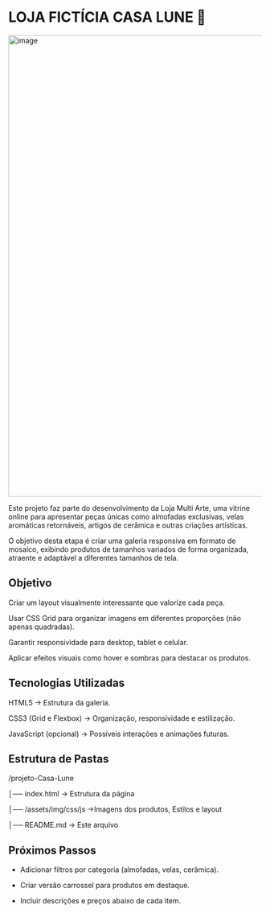 # LOJA FICTÍCIA CASA LUNE 🌙

<img width="1900" height="918" alt="image" src="https://github.com/user-attachments/assets/bb3e892d-b1af-4ae6-b766-32a82e37f454" />


Este projeto faz parte do desenvolvimento da Loja Multi Arte, uma vitrine online para apresentar peças únicas como almofadas exclusivas, velas aromáticas retornáveis, artigos de cerâmica e outras criações artísticas.

O objetivo desta etapa é criar uma galeria responsiva em formato de mosaico, exibindo produtos de tamanhos variados de forma organizada, atraente e adaptável a diferentes tamanhos de tela.

## Objetivo

Criar um layout visualmente interessante que valorize cada peça.

Usar CSS Grid para organizar imagens em diferentes proporções (não apenas quadradas).

Garantir responsividade para desktop, tablet e celular.

Aplicar efeitos visuais como hover e sombras para destacar os produtos.

## Tecnologias Utilizadas

HTML5 → Estrutura da galeria.

CSS3 (Grid e Flexbox) → Organização, responsividade e estilização.

JavaScript (opcional) → Possíveis interações e animações futuras.

## Estrutura de Pastas
/projeto-Casa-Lune

│── index.html  → Estrutura da página

│── /assets/img/css/js →Imagens dos produtos, Estilos e layout

│── README.md → Este arquivo

## Próximos Passos

- Adicionar filtros por categoria (almofadas, velas, cerâmica).

- Criar versão carrossel para produtos em destaque.

- Incluir descrições e preços abaixo de cada item.
